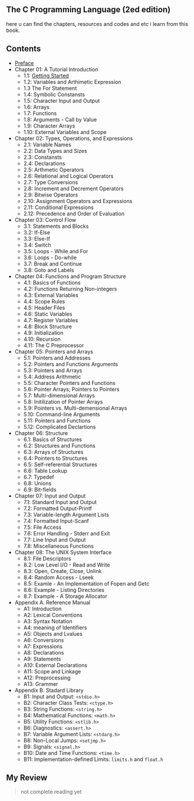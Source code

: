 ## The C Programming Language (2ed edition)
here u can find the chapters, resources and codes and etc i learn from this book.

## Contents
- [Preface](./preface/README.md)
- Chapter 01: A Tutorial Introduction
    - 1.1: [Getting Started](./chapter-01/1.1/main.c)
    - 1.2: Variables and Arthimetic Expression
    - 1.3 The For Statement
    - 1.4: Symbolic Constansts
    - 1.5: Character Input and Output
    - 1.6: Arrays
    - 1.7: Functions
    - 1.8: Arguments - Call by Value
    - 1.9: Character Arrays
    - 1.10: External Variables and Scope
- Chapter 02: Types, Operations, and Expressions
    - 2.1: Variable Names
    - 2.2: Data Types and Sizes
    - 2.3: Constansts
    - 2.4: Declarations
    - 2.5: Arthmetic Operators
    - 2.6: Relational and Logical Operators
    - 2.7: Type Conversions
    - 2.8: Increment and Decrement Operators
    - 2.9: Bitwise Operators
    - 2.10: Assignment Operators and Expressions
    - 2.11: Conditional Expressions
    - 2.12: Precedence and Order of Evaluation
- Chapter 03: Control Flow
    - 3.1: Statements and Blocks
    - 3.2: If-Else
    - 3.3: Else-If
    - 3.4: Switch
    - 3.5: Loops - While and For
    - 3.6: Loops - Do-while
    - 3.7: Break and Continue
    - 3.8: Goto and Labels
- Chapter 04: Functions and Program Structure
    - 4.1: Basics of Functions
    - 4.2: Functions Returning Non-integers
    - 4.3: External Variables
    - 4.4: Scope Rules 
    - 4.5: Header Files
    - 4.6: Static Variables
    - 4.7: Register Variables
    - 4.8: Block Structure
    - 4.9: Initialization
    - 4.10: Recursion
    - 4.11: The C Preprocessor
- Chapter 05: Pointers and Arrays
    - 5.1: Pointers and Addresses
    - 5.2: Pointers and Functions Arguments
    - 5.3: Pointers and Arrays
    - 5.4: Address Arithmetic
    - 5.5: Character Pointers and Functions
    - 5.6: Pointer Arrays; Pointers to Pointers
    - 5.7: Multi-dimensional Arrays
    - 5.8: Initilization of Pointer Arrays
    - 5.9: Pointers vs. Multi-demensional Arrays
    - 5.10: Command-line Arguments
    - 5.11: Pointers and Functions
    - 5.12: Complicated Declartions
- Chapter 06: Structure
    - 6.1: Basics of Structures
    - 6.2: Structures and Functions
    - 6.3: Arrays of Structures
    - 6.4: Pointers to Structures
    - 6.5: Self-referential Structures
    - 6.6: Table Lookup
    - 6.7: Typedef
    - 6.8: Unions
    - 6.9: Bit-fields
- Chapter 07: Input and Output
    - 7.1: Standard Input and Output
    - 7.2: Formatted Output-Printf
    - 7.3: Variable-length Argument Lists
    - 7.4: Formatted Input-Scanf
    - 7.5: File Access
    - 7.6: Error Handling - Stderr and Exit
    - 7.7: Line Input and Output
    - 7.8: Miscellaneous Functions
- Chapter 08: The UNIX System Interface
    - 8.1: File Descriptors
    - 8.2: Low Level I/O - Read and Write
    - 8.3: Open, Create, Close, Unlink
    - 8.4: Random Access - Lseek
    - 8.5: Examle - An Implementation of Fopen and Getc
    - 8.6: Example - Listing Directories
    - 8.7: Example - A Storage Allocator
- Appendix A. Reference Manual
    - A1: Introduction
    - A2: Lexical Conventions
    - A3: Syntax Notation
    - A4: meaning of Identifiers
    - A5: Objects and Lvalues
    - A6: Conversions
    - A7: Expressions
    - A8: Declarations
    - A9: Statements
    - A10: External Declarations
    - A11: Scope and Linkage
    - A12: Preprocessing
    - A13: Grammer
- Appendix B. Stadard Library
    - B1: Input and Output: `<stdio.h>`
    - B2: Character Class Tests: `<ctype.h>`
    - B3: String Functions: `<string.h>`
    - B4: Mathematical Functions: `<math.h>`
    - B5: Utility Functions: `<stlib.h>`
    - B6: Diagnostics: `<assert.h>`
    - B7: Variable Argument Lists: `<stdarg.h>`
    - B8: Non-Local Jumps: `<setjmp.h>`
    - B9: Signals: `<signal.h>`
    - B10: Date and Time Functions: `<time.h>`
    - B11: Implementation-defined Limits: `limits.h` and `float.h`

## My Review
> not complete reading yet